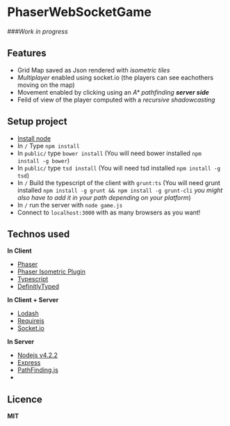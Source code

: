 # PhaserWebSocketGame

###*Work in progress*

## Features
* Grid Map saved as Json rendered with _isometric tiles_
* _Multiplayer_ enabled using socket.io (the players can see eachothers moving on the map)
* Movement enabled by clicking using an _A\* pathfinding **server side**_
* Feild of view of the player computed with a _recursive shadowcasting_

## Setup project
* [Install node](https://nodejs.org/)
* In `/` Type `npm install`
* In `public/` type `bower install` (You will need bower installed `npm install -g bower`)
* In `public/` type `tsd install` (You will need tsd installed `npm install -g tsd`)
* In `/` Build the typescript of the client with `grunt:ts` (You will need grunt installed `npm install -g grunt && npm install -g grunt-cli` _you might also have to add it in your path depending on your platform_)
* In `/` run the server with `node game.js`
* Connect to `localhost:3000` with as many browsers as you want!

## Technos used

**In Client**
* [Phaser](http://www.phaser.io/)
* [Phaser Isometric Plugin](http://www.rotates.org/phaser/iso/)
* [Typescript](http://www.typescriptlang.org/)
* [DefinitlyTyped](http://definitelytyped.org/)

**In Client + Server**
* [Lodash](https://lodash.com/)
* [Requirejs](http://requirejs.org/)
* [Socket.io](http://socket.io/)

**In Server**
* [Nodejs v4.2.2](https://nodejs.org)
* [Express](http://expressjs.com/)
* [PathFinding.js](https://github.com/qiao/PathFinding.js/)
* 
## Licence
**MIT**
